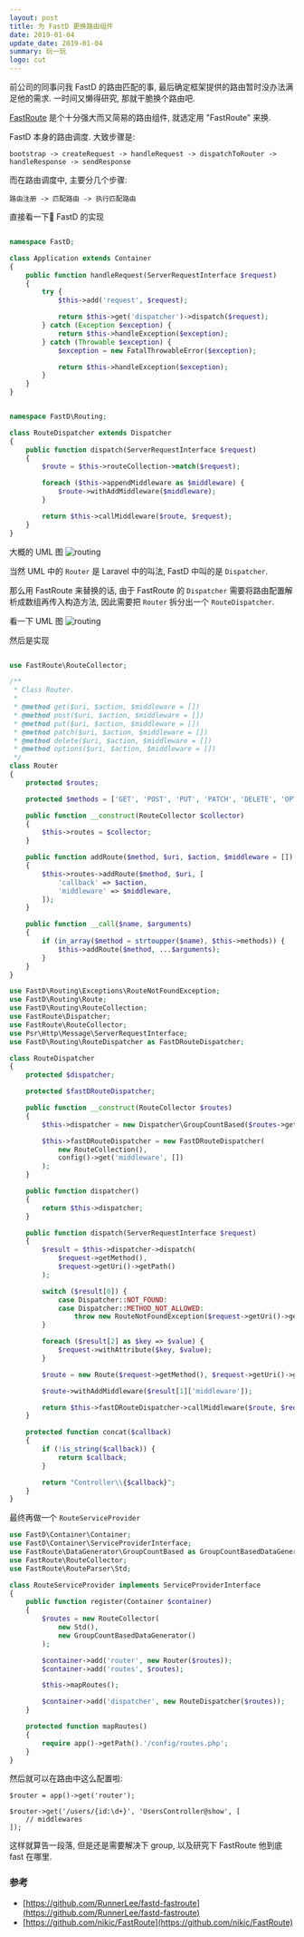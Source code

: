 ```yaml
---
layout: post
title: 为 FastD 更换路由组件
date: 2019-01-04
update_date: 2019-01-04
summary: 玩一玩
logo: cut
---
```


前公司的同事问我 FastD 的路由匹配的事, 最后确定框架提供的路由暂时没办法满足他的需求. 一时间又懒得研究, 那就干脆换个路由吧.

[FastRoute](https://github.com/nikic/FastRoute) 是个十分强大而又简易的路由组件, 就选定用 "FastRoute" 来换.

FastD 本身的路由调度. 大致步骤是:

```
bootstrap -> createRequest -> handleRequest -> dispatchToRouter -> handleResponse -> sendResponse
```

而在路由调度中, 主要分几个步骤:

```
路由注册 -> 匹配路由 -> 执行匹配路由
```

直接看一下 FastD 的实现

```php

namespace FastD;

class Application extends Container
{
    public function handleRequest(ServerRequestInterface $request)
    {
        try {
            $this->add('request', $request);

            return $this->get('dispatcher')->dispatch($request);
        } catch (Exception $exception) {
            return $this->handleException($exception);
        } catch (Throwable $exception) {
            $exception = new FatalThrowableError($exception);

            return $this->handleException($exception);
        }
    }
}
```

```php

namespace FastD\Routing;

class RouteDispatcher extends Dispatcher
{
    public function dispatch(ServerRequestInterface $request)
    {
        $route = $this->routeCollection->match($request);

        foreach ($this->appendMiddleware as $middleware) {
            $route->withAddMiddleware($middleware);
        }

        return $this->callMiddleware($route, $request);
    }
}

```

大概的 UML 图
![routing](/assets/img/2019-01-04/2.png)

当然 UML 中的 `Router` 是 Laravel 中的叫法, FastD 中叫的是 `Dispatcher`. 

那么用 FastRoute 来替换的话, 由于 FastRoute 的 `Dispatcher` 需要将路由配置解析成数组再传入构造方法, 因此需要把 `Router` 拆分出一个 `RouteDispatcher`.

看一下 UML 图
![routing](/assets/img/2019-01-04/1.png)

然后是实现

```php

use FastRoute\RouteCollector;

/**
 * Class Router.
 *
 * @method get($uri, $action, $middleware = [])
 * @method post($uri, $action, $middleware = [])
 * @method put($uri, $action, $middleware = [])
 * @method patch($uri, $action, $middleware = [])
 * @method delete($uri, $action, $middleware = [])
 * @method options($uri, $action, $middleware = [])
 */
class Router
{
    protected $routes;

    protected $methods = ['GET', 'POST', 'PUT', 'PATCH', 'DELETE', 'OPTIONS'];

    public function __construct(RouteCollector $collector)
    {
        $this->routes = $collector;
    }

    public function addRoute($method, $uri, $action, $middleware = [])
    {
        $this->routes->addRoute($method, $uri, [
            'callback' => $action,
            'middleware' => $middleware,
        ]);
    }

    public function __call($name, $arguments)
    {
        if (in_array($method = strtoupper($name), $this->methods)) {
            $this->addRoute($method, ...$arguments);
        }
    }
}
```

```php
use FastD\Routing\Exceptions\RouteNotFoundException;
use FastD\Routing\Route;
use FastD\Routing\RouteCollection;
use FastRoute\Dispatcher;
use FastRoute\RouteCollector;
use Psr\Http\Message\ServerRequestInterface;
use FastD\Routing\RouteDispatcher as FastDRouteDispatcher;

class RouteDispatcher
{
    protected $dispatcher;

    protected $fastDRouteDispatcher;

    public function __construct(RouteCollector $routes)
    {
        $this->dispatcher = new Dispatcher\GroupCountBased($routes->getData());

        $this->fastDRouteDispatcher = new FastDRouteDispatcher(
            new RouteCollection(),
            config()->get('middleware', [])
        );
    }

    public function dispatcher()
    {
        return $this->dispatcher;
    }

    public function dispatch(ServerRequestInterface $request)
    {
        $result = $this->dispatcher->dispatch(
            $request->getMethod(),
            $request->getUri()->getPath()
        );

        switch ($result[0]) {
            case Dispatcher::NOT_FOUND:
            case Dispatcher::METHOD_NOT_ALLOWED:
                throw new RouteNotFoundException($request->getUri()->getPath());
        }

        foreach ($result[2] as $key => $value) {
            $request->withAttribute($key, $value);
        }

        $route = new Route($request->getMethod(), $request->getUri()->getPath(), $this->concat($result[1]['callback']));

        $route->withAddMiddleware($result[1]['middleware']);

        return $this->fastDRouteDispatcher->callMiddleware($route, $request);
    }

    protected function concat($callback)
    {
        if (!is_string($callback)) {
            return $callback;
        }

        return "Controller\\{$callback}";
    }
}
```

最终再做一个 `RouteServiceProvider`

```php
use FastD\Container\Container;
use FastD\Container\ServiceProviderInterface;
use FastRoute\DataGenerator\GroupCountBased as GroupCountBasedDataGenerator;
use FastRoute\RouteCollector;
use FastRoute\RouteParser\Std;

class RouteServiceProvider implements ServiceProviderInterface
{
    public function register(Container $container)
    {
        $routes = new RouteCollector(
            new Std(),
            new GroupCountBasedDataGenerator()
        );

        $container->add('router', new Router($routes));
        $container->add('routes', $routes);

        $this->mapRoutes();

        $container->add('dispatcher', new RouteDispatcher($routes));
    }

    protected function mapRoutes()
    {
        require app()->getPath().'/config/routes.php';
    }
}
```

然后就可以在路由中这么配置啦:

```
$router = app()->get('router');

$router->get('/users/{id:\d+}', 'UsersController@show', [
    // middlewares
]);
```

这样就算告一段落, 但是还是需要解决下 group, 以及研究下 FastRoute 他到底 fast 在哪里.

### 参考
- [https://github.com/RunnerLee/fastd-fastroute](https://github.com/RunnerLee/fastd-fastroute)
- [https://github.com/nikic/FastRoute](https://github.com/nikic/FastRoute)
